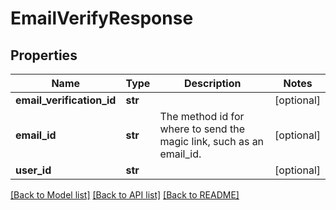 # EmailVerifyResponse

## Properties
Name | Type | Description | Notes
------------ | ------------- | ------------- | -------------
**email_verification_id** | **str** |  | [optional] 
**email_id** | **str** | The method id for where to send the magic link, such as an email_id. | [optional] 
**user_id** | **str** |  | [optional] 

[[Back to Model list]](../README.md#documentation-for-models) [[Back to API list]](../README.md#documentation-for-api-endpoints) [[Back to README]](../README.md)

